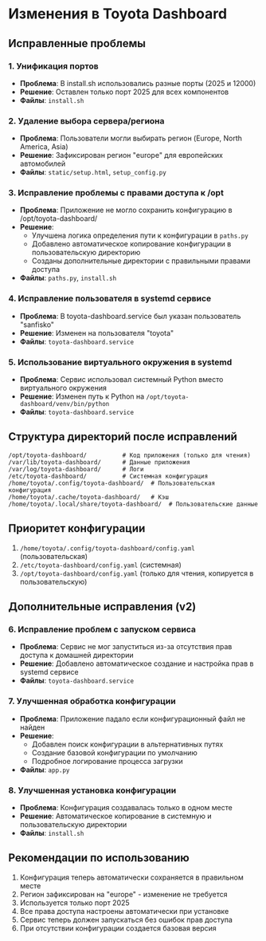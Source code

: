 # Изменения в Toyota Dashboard

## Исправленные проблемы

### 1. Унификация портов
- **Проблема**: В install.sh использовались разные порты (2025 и 12000)
- **Решение**: Оставлен только порт 2025 для всех компонентов
- **Файлы**: `install.sh`

### 2. Удаление выбора сервера/региона
- **Проблема**: Пользователи могли выбирать регион (Europe, North America, Asia)
- **Решение**: Зафиксирован регион "europe" для европейских автомобилей
- **Файлы**: `static/setup.html`, `setup_config.py`

### 3. Исправление проблемы с правами доступа к /opt
- **Проблема**: Приложение не могло сохранить конфигурацию в /opt/toyota-dashboard/
- **Решение**: 
  - Улучшена логика определения пути к конфигурации в `paths.py`
  - Добавлено автоматическое копирование конфигурации в пользовательскую директорию
  - Созданы дополнительные директории с правильными правами доступа
- **Файлы**: `paths.py`, `install.sh`

### 4. Исправление пользователя в systemd сервисе
- **Проблема**: В toyota-dashboard.service был указан пользователь "sanfisko"
- **Решение**: Изменен на пользователя "toyota"
- **Файлы**: `toyota-dashboard.service`

### 5. Использование виртуального окружения в systemd
- **Проблема**: Сервис использовал системный Python вместо виртуального окружения
- **Решение**: Изменен путь к Python на `/opt/toyota-dashboard/venv/bin/python`
- **Файлы**: `toyota-dashboard.service`

## Структура директорий после исправлений

```
/opt/toyota-dashboard/          # Код приложения (только для чтения)
/var/lib/toyota-dashboard/      # Данные приложения
/var/log/toyota-dashboard/      # Логи
/etc/toyota-dashboard/          # Системная конфигурация
/home/toyota/.config/toyota-dashboard/  # Пользовательская конфигурация
/home/toyota/.cache/toyota-dashboard/   # Кэш
/home/toyota/.local/share/toyota-dashboard/  # Пользовательские данные
```

## Приоритет конфигурации

1. `/home/toyota/.config/toyota-dashboard/config.yaml` (пользовательская)
2. `/etc/toyota-dashboard/config.yaml` (системная)
3. `/opt/toyota-dashboard/config.yaml` (только для чтения, копируется в пользовательскую)

## Дополнительные исправления (v2)

### 6. Исправление проблем с запуском сервиса
- **Проблема**: Сервис не мог запуститься из-за отсутствия прав доступа к домашней директории
- **Решение**: Добавлено автоматическое создание и настройка прав в systemd сервисе
- **Файлы**: `toyota-dashboard.service`

### 7. Улучшенная обработка конфигурации
- **Проблема**: Приложение падало если конфигурационный файл не найден
- **Решение**: 
  - Добавлен поиск конфигурации в альтернативных путях
  - Создание базовой конфигурации по умолчанию
  - Подробное логирование процесса загрузки
- **Файлы**: `app.py`

### 8. Улучшенная установка конфигурации
- **Проблема**: Конфигурация создавалась только в одном месте
- **Решение**: Автоматическое копирование в системную и пользовательскую директории
- **Файлы**: `install.sh`

## Рекомендации по использованию

1. Конфигурация теперь автоматически сохраняется в правильном месте
2. Регион зафиксирован на "europe" - изменение не требуется
3. Используется только порт 2025
4. Все права доступа настроены автоматически при установке
5. Сервис теперь должен запускаться без ошибок прав доступа
6. При отсутствии конфигурации создается базовая версия